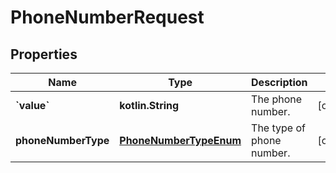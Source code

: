 
# PhoneNumberRequest

## Properties
Name | Type | Description | Notes
------------ | ------------- | ------------- | -------------
**&#x60;value&#x60;** | **kotlin.String** | The phone number. |  [optional]
**phoneNumberType** | [**PhoneNumberTypeEnum**](PhoneNumberTypeEnum.md) | The type of phone number. |  [optional]



